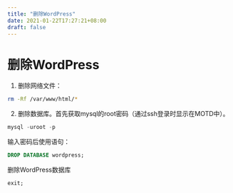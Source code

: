 ```yaml
---
title: "删除WordPress"
date: 2021-01-22T17:27:21+08:00
draft: false
---
```

# 删除WordPress

1. 删除网络文件：
```bash
rm -Rf /var/www/html/*
```

2. 删除数据库。首先获取mysql的root密码（通过ssh登录时显示在MOTD中）。
```sql
mysql -uroot -p
```
输入密码后使用语句：
```sql
DROP DATABASE wordpress;
```
删除WordPress数据库

```sql
exit;
```
